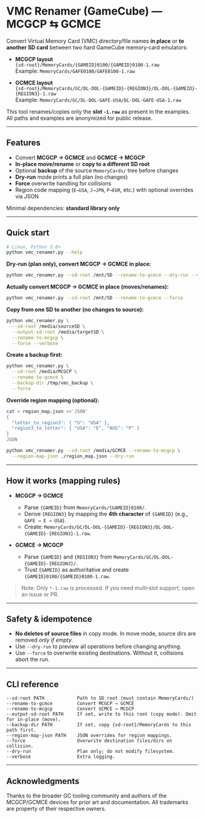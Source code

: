 # VMC Renamer (GameCube) — MCGCP ⇆ GCMCE

Convert Virtual Memory Card (VMC) directory/file names **in place** or **to another SD card** between two hard GameCube memory‑card emulators:

- **MCGCP layout**  
  `{sd-root}/MemoryCards/{GAMEID}0100/{GAMEID}0100-1.raw`  
  Example: `MemoryCards/GAFE0100/GAFE0100-1.raw`

- **GCMCE layout**  
  `{sd-root}/MemoryCards/GC/DL-DOL-{GAMEID}-{REGION3}/DL-DOL-{GAMEID}-{REGION3}-1.raw`  
  Example: `MemoryCards/GC/DL-DOL-GAFE-USA/DL-DOL-GAFE-USA-1.raw`

This tool renames/copies only the **slot `-1.raw`** as present in the examples. All paths and examples are anonymized for public release.

---

## Features

- Convert **MCGCP → GCMCE** and **GCMCE → MCGCP**
- **In‑place move/rename** or **copy to a different SD root**
- Optional **backup** of the source `MemoryCards/` tree before changes
- **Dry‑run** mode prints a full plan (no changes)
- **Force** overwrite handling for collisions
- Region code mapping (`E→USA`, `J→JPN`, `P→EUR`, etc.) with optional overrides via JSON

Minimal dependencies: **standard library only** 

---

## Quick start

```bash
# Linux, Python 3.8+
python vmc_renamer.py --help
```

**Dry‑run (plan only), convert MCGCP → GCMCE in place:**
```bash
python vmc_renamer.py --sd-root /mnt/SD --rename-to-gcmce --dry-run --verbose
```

**Actually convert MCGCP → GCMCE in place (moves/renames):**
```bash
python vmc_renamer.py --sd-root /mnt/SD --rename-to-gcmce --force
```

**Copy from one SD to another (no changes to source):**
```bash
python vmc_renamer.py \
  --sd-root /media/sourceSD \
  --output-sd-root /media/targetSD \
  --rename-to-mcgcp \
  --force --verbose
```

**Create a backup first:**
```bash
python vmc_renamer.py \
  --sd-root /media/MCGCP \
  --rename-to-gcmce \
  --backup-dir /tmp/vmc_backup \
  --force
```

**Override region mapping (optional):**
```bash
cat > region_map.json <<'JSON'
{
  "letter_to_region3": { "U": "USA" },
  "region3_to_letter": { "USA": "E", "AUS": "P" }
}
JSON

python vmc_renamer.py --sd-root /media/GCMCE --rename-to-mcgcp \
  --region-map-json ./region_map.json --dry-run
```

---

## How it works (mapping rules)

- **MCGCP → GCMCE**
  - Parse `{GAMEID}` from `MemoryCards/{GAMEID}0100/`.
  - Derive `{REGION3}` by mapping the **4th character** of `{GAMEID}` (e.g., `GAFE → E → USA`).
  - Create: `MemoryCards/GC/DL-DOL-{GAMEID}-{REGION3}/DL-DOL-{GAMEID}-{REGION3}-1.raw`.

- **GCMCE → MCGCP**
  - Parse `{GAMEID}` and `{REGION3}` from `MemoryCards/GC/DL-DOL-{GAMEID}-{REGION3}/`.
  - Trust `{GAMEID}` as authoritative and create `{GAMEID}0100/{GAMEID}0100-1.raw`.

> Note: Only `*-1.raw` is processed. If you need multi‑slot support, open an issue or PR.

---

## Safety & idempotence

- **No deletes of source files** in copy mode. In move mode, source dirs are removed *only if empty*.
- Use `--dry-run` to preview all operations before changing anything.
- Use `--force` to overwrite existing destinations. Without it, collisions abort the run.

---

## CLI reference

```text
--sd-root PATH            Path to SD root (must contain MemoryCards/)
--rename-to-gcmce         Convert MCGCP → GCMCE
--rename-to-mcgcp         Convert GCMCE → MCGCP
--output-sd-root PATH     If set, write to this root (copy mode). Omit for in‑place (move).
--backup-dir PATH         If set, copy {sd-root}/MemoryCards to this path first.
--region-map-json PATH    JSON overrides for region mappings.
--force                   Overwrite destination files/dirs on collision.
--dry-run                 Plan only; do not modify filesystem.
--verbose                 Extra logging.
```

---

## Acknowledgments

Thanks to the broader GC tooling community and authors of the MCGCP/GCMCE devices for prior art and documentation. All trademarks are property of their respective owners.
